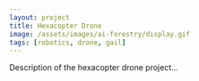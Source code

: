 ```yaml
---
layout: project
title: Hexacopter Drone
image: /assets/images/ai-forestry/display.gif
tags: [robotics, drone, gail]
---
```


Description of the hexacopter drone project...
